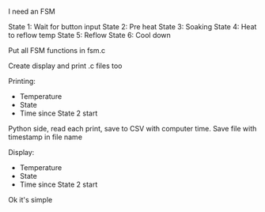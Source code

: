 I need an FSM

State 1: Wait for button input
State 2: Pre heat
State 3: Soaking
State 4: Heat to reflow temp
State 5: Reflow
State 6: Cool down

Put all FSM functions in fsm.c

Create display and print .c files too

Printing:
- Temperature
- State
- Time since State 2 start

Python side, read each print, save to CSV with computer time. Save file with timestamp in file name

Display:
- Temperature
- State
- Time since State 2 start

Ok it's simple